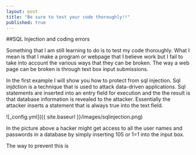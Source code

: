 ```yaml
---
layout: post
title: "Be sure to test your code thoroughly!!"
published: true
---
```

##SQL Injection and coding errors

Something that I am still learning to do is to test my code thoroughly.  What I mean is that I make a program or webpage that I believe work but I fail to take into account the various ways that they can be broken.  The way a web page can be broken is through text box input submissions.

In the first example I will show you how to protect from sql injection.  Sql injdction is a technique that is used to attack data-driven applications. Sql statements are inserted into an entry field for execution and the the result is that database information is revealed to the attacker. Essentially the attacker inserts a statement that is always true into the text field.

![_config.yml]({{ site.baseurl }}/images/sqlinjection.png)

In the picture above a hacker might get access to all the user names and passwords in a database by simply inserting 105 or 1=1 into the input box.

The way to prevent this is
